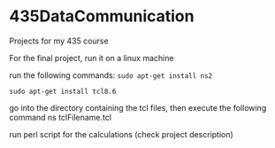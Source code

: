 # 435DataCommunication
Projects for my 435 course

For the final project, run it on a linux machine

run the following commands:
`sudo apt-get install ns2`

`sudo apt-get install tcl8.6`


go into the directory containing the tcl files, then execute the following command
ns tclFilename.tcl

run perl script for the calculations (check project description)


